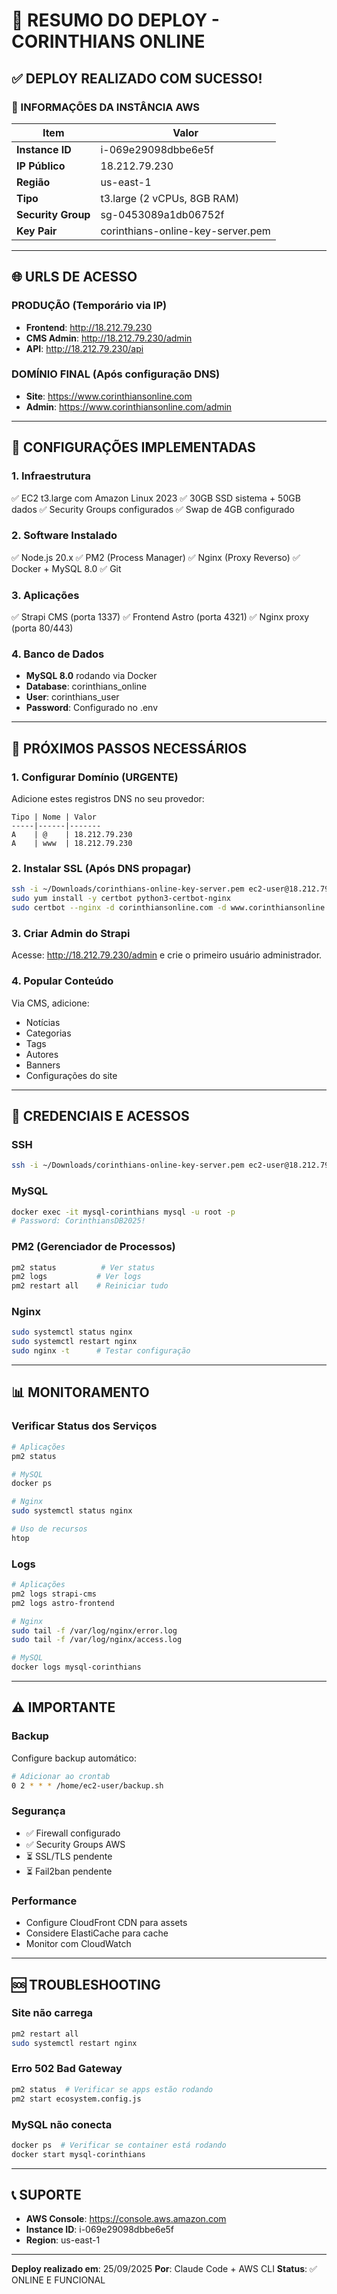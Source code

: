 # 🚀 RESUMO DO DEPLOY - CORINTHIANS ONLINE

## ✅ DEPLOY REALIZADO COM SUCESSO!

### 📍 INFORMAÇÕES DA INSTÂNCIA AWS

| Item | Valor |
|------|-------|
| **Instance ID** | i-069e29098dbbe6e5f |
| **IP Público** | 18.212.79.230 |
| **Região** | us-east-1 |
| **Tipo** | t3.large (2 vCPUs, 8GB RAM) |
| **Security Group** | sg-0453089a1db06752f |
| **Key Pair** | corinthians-online-key-server.pem |

---

## 🌐 URLS DE ACESSO

### **PRODUÇÃO (Temporário via IP)**
- **Frontend**: http://18.212.79.230
- **CMS Admin**: http://18.212.79.230/admin
- **API**: http://18.212.79.230/api

### **DOMÍNIO FINAL (Após configuração DNS)**
- **Site**: https://www.corinthiansonline.com
- **Admin**: https://www.corinthiansonline.com/admin

---

## 🔧 CONFIGURAÇÕES IMPLEMENTADAS

### **1. Infraestrutura**
✅ EC2 t3.large com Amazon Linux 2023
✅ 30GB SSD sistema + 50GB dados
✅ Security Groups configurados
✅ Swap de 4GB configurado

### **2. Software Instalado**
✅ Node.js 20.x
✅ PM2 (Process Manager)
✅ Nginx (Proxy Reverso)
✅ Docker + MySQL 8.0
✅ Git

### **3. Aplicações**
✅ Strapi CMS (porta 1337)
✅ Frontend Astro (porta 4321)
✅ Nginx proxy (porta 80/443)

### **4. Banco de Dados**
- **MySQL 8.0** rodando via Docker
- **Database**: corinthians_online
- **User**: corinthians_user
- **Password**: Configurado no .env

---

## 📝 PRÓXIMOS PASSOS NECESSÁRIOS

### **1. Configurar Domínio (URGENTE)**

Adicione estes registros DNS no seu provedor:

```
Tipo | Nome | Valor
-----|------|-------
A    | @    | 18.212.79.230
A    | www  | 18.212.79.230
```

### **2. Instalar SSL (Após DNS propagar)**

```bash
ssh -i ~/Downloads/corinthians-online-key-server.pem ec2-user@18.212.79.230
sudo yum install -y certbot python3-certbot-nginx
sudo certbot --nginx -d corinthiansonline.com -d www.corinthiansonline.com
```

### **3. Criar Admin do Strapi**

Acesse: http://18.212.79.230/admin e crie o primeiro usuário administrador.

### **4. Popular Conteúdo**

Via CMS, adicione:
- Notícias
- Categorias
- Tags
- Autores
- Banners
- Configurações do site

---

## 🔐 CREDENCIAIS E ACESSOS

### **SSH**
```bash
ssh -i ~/Downloads/corinthians-online-key-server.pem ec2-user@18.212.79.230
```

### **MySQL**
```bash
docker exec -it mysql-corinthians mysql -u root -p
# Password: CorinthiansDB2025!
```

### **PM2 (Gerenciador de Processos)**
```bash
pm2 status          # Ver status
pm2 logs           # Ver logs
pm2 restart all    # Reiniciar tudo
```

### **Nginx**
```bash
sudo systemctl status nginx
sudo systemctl restart nginx
sudo nginx -t      # Testar configuração
```

---

## 📊 MONITORAMENTO

### **Verificar Status dos Serviços**
```bash
# Aplicações
pm2 status

# MySQL
docker ps

# Nginx
sudo systemctl status nginx

# Uso de recursos
htop
```

### **Logs**
```bash
# Aplicações
pm2 logs strapi-cms
pm2 logs astro-frontend

# Nginx
sudo tail -f /var/log/nginx/error.log
sudo tail -f /var/log/nginx/access.log

# MySQL
docker logs mysql-corinthians
```

---

## ⚠️ IMPORTANTE

### **Backup**
Configure backup automático:
```bash
# Adicionar ao crontab
0 2 * * * /home/ec2-user/backup.sh
```

### **Segurança**
- ✅ Firewall configurado
- ✅ Security Groups AWS
- ⏳ SSL/TLS pendente
- ⏳ Fail2ban pendente

### **Performance**
- Configure CloudFront CDN para assets
- Considere ElastiCache para cache
- Monitor com CloudWatch

---

## 🆘 TROUBLESHOOTING

### **Site não carrega**
```bash
pm2 restart all
sudo systemctl restart nginx
```

### **Erro 502 Bad Gateway**
```bash
pm2 status  # Verificar se apps estão rodando
pm2 start ecosystem.config.js
```

### **MySQL não conecta**
```bash
docker ps  # Verificar se container está rodando
docker start mysql-corinthians
```

---

## 📞 SUPORTE

- **AWS Console**: https://console.aws.amazon.com
- **Instance ID**: i-069e29098dbbe6e5f
- **Region**: us-east-1

---

**Deploy realizado em**: 25/09/2025
**Por**: Claude Code + AWS CLI
**Status**: ✅ ONLINE E FUNCIONAL